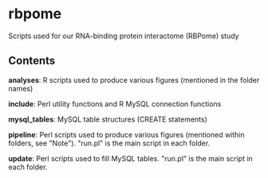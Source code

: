 # rbpome
Scripts used for our RNA-binding protein interactome (RBPome) study

## Contents

**analyses**: R scripts used to produce various figures (mentioned in the folder names)

**include**: Perl utility functions and R MySQL connection functions

**mysql_tables**: MySQL table structures (CREATE statements)

**pipeline**: Perl scripts used to produce various figures (mentioned within folders, see "Note").  "run.pl" is the main script in each folder.

**update**: Perl scripts used to fill MySQL tables. "run.pl" is the main script in each folder.

## 